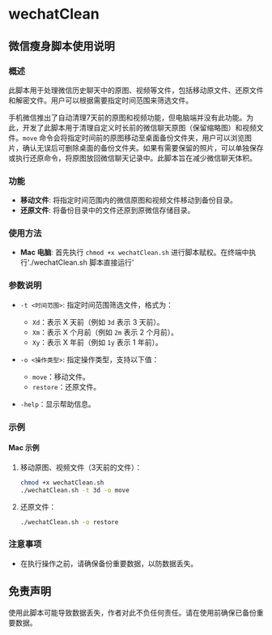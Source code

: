 # wechatClean
## 微信瘦身脚本使用说明

### 概述
此脚本用于处理微信历史聊天中的原图、视频等文件，包括移动原文件、还原文件和解密文件。用户可以根据需要指定时间范围来筛选文件。

手机微信推出了自动清理7天前的原图和视频功能，但电脑端并没有此功能。为此，开发了此脚本用于清理自定义时长前的微信聊天原图（保留缩略图）和视频文件。`move` 命令会将指定时间前的原图移动至桌面备份文件夹，用户可以浏览图片，确认无误后可删除桌面的备份文件夹。如果有需要保留的照片，可以单独保存或执行还原命令，将原图放回微信聊天记录中。此脚本旨在减少微信聊天体积。

### 功能
- **移动文件**: 将指定时间范围内的微信原图和视频文件移动到备份目录。
- **还原文件**: 将备份目录中的文件还原到原微信存储目录。

### 使用方法
- **Mac 电脑**: 首先执行 `chmod +x wechatClean.sh` 进行脚本赋权。在终端中执行'./wechatClean.sh 脚本直接运行'

### 参数说明
- `-t <时间范围>`: 指定时间范围筛选文件，格式为：
  - `Xd`：表示 X 天前（例如 `3d` 表示 3 天前）。
  - `Xm`：表示 X 个月前（例如 `2m` 表示 2 个月前）。
  - `Xy`：表示 X 年前（例如 `1y` 表示 1 年前）。
  
- `-o <操作类型>`: 指定操作类型，支持以下值：
  - `move`：移动文件。
  - `restore`：还原文件。

- `-help`：显示帮助信息。

### 示例

#### Mac 示例
1. 移动原图、视频文件（3天前的文件）：
   ```bash
   chmod +x wechatClean.sh
   ./wechatClean.sh -t 3d -o move
   ```


2. 还原文件：
   ```bash
   ./wechatClean.sh -o restore
   ```

### 注意事项
- 在执行操作之前，请确保备份重要数据，以防数据丢失。

## 免责声明
使用此脚本可能导致数据丢失，作者对此不负任何责任。请在使用前确保已备份重要数据。